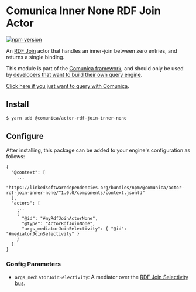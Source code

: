 # Comunica Inner None RDF Join Actor

[![npm version](https://badge.fury.io/js/%40comunica%2Factor-rdf-join-inner-none.svg)](https://www.npmjs.com/package/@comunica/actor-rdf-join-inner-none)

An [RDF Join](https://github.com/comunica/comunica/tree/master/packages/bus-rdf-join) actor
that handles an inner-join between zero entries, and returns a single binding.

This module is part of the [Comunica framework](https://github.com/comunica/comunica),
and should only be used by [developers that want to build their own query engine](https://comunica.dev/docs/modify/).

[Click here if you just want to query with Comunica](https://comunica.dev/docs/query/).

## Install

```bash
$ yarn add @comunica/actor-rdf-join-inner-none
```

## Configure

After installing, this package can be added to your engine's configuration as follows:
```text
{
  "@context": [
    ...
    "https://linkedsoftwaredependencies.org/bundles/npm/@comunica/actor-rdf-join-inner-none/^1.0.0/components/context.jsonld"  
  ],
  "actors": [
    ...
    {
      "@id": "#myRdfJoinActorNone",
      "@type": "ActorRdfJoinNone",
      "args_mediatorJoinSelectivity": { "@id": "#mediatorJoinSelectivity" }
    }
  ]
}
```

### Config Parameters

* `args_mediatorJoinSelectivity`: A mediator over the [RDF Join Selectivity bus](https://github.com/comunica/comunica/tree/master/packages/bus-rdf-join-selectivity).
